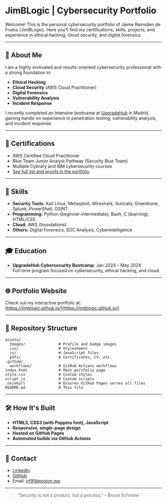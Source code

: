 # JimBLogic | Cybersecurity Portfolio

Welcome! This is the personal cybersecurity portfolio of Jaime Ramsden de Frutos (JimBLogic). Here you’ll find my certifications, skills, projects, and experience in ethical hacking, cloud security, and digital forensics.

---

## 🚀 About Me

I am a highly motivated and results-oriented cybersecurity professional with a strong foundation in:

- **Ethical Hacking**
- **Cloud Security** (AWS Cloud Practitioner)
- **Digital Forensics**
- **Vulnerability Analysis**
- **Incident Response**

I recently completed an intensive bootcamp at [UpgradeHub](https://upgrade-hub.com/) in Madrid, gaining hands-on experience in penetration testing, vulnerability analysis, and incident response.

---

## 📜 Certifications

- AWS Certified Cloud Practitioner
- Blue Team Junior Analyst Pathway (Security Blue Team)
- Multiple Cybrary and IBM cybersecurity courses
- [See full list and proofs in the portfolio](https://jimblogic.github.io/#certifications)

---

## 🧰 Skills

- **Security Tools:** Kali Linux, Metasploit, Wireshark, Suricata, Greenbone, Splunk, PowerShell, OSINT
- **Programming:** Python (beginner-intermediate), Bash, C (learning), HTML/CSS
- **Cloud:** AWS (foundations)
- **Others:** Digital Forensics, SOC Analysis, Cyberintelligence

---

## 🎓 Education

- **UpgradeHub Cybersecurity Bootcamp**: Jan 2024 – May 2024  
  Full-time program focused on cybersecurity, ethical hacking, and cloud.

---

## 🌐 Portfolio Website

Check out my interactive portfolio at:  
[https://jimblogic.github.io/](https://jimblogic.github.io/)

---

## 📂 Repository Structure

```
assets/
  Images/               # Profile and badge images
  css/                  # Stylesheets
  js/                   # JavaScript files
  pdfs/                 # Certificates, CV, etc.
.github/
  workflows/            # GitHub Actions workflows
index.html              # Main portfolio page
style.css               # Custom styles
script.js               # Custom scripts
.nojekyll               # Ensures GitHub Pages serves all files
README.md               # This file
```

---

## 🛠️ How It's Built

- **HTML5, CSS3 (with Poppins font), JavaScript**
- **Responsive, single-page design**
- **Hosted on GitHub Pages**
- **Automated builds via GitHub Actions**

---

## 🤝 Contact

- [LinkedIn](https://www.linkedin.com/in/jimblogic/)
- [GitHub](https://github.com/JimBLogic)
- Email: [jrf91@proton.me](mailto:jrf91@proton.me)

---

> “Security is not a product, but a process.” – Bruce Schneier
